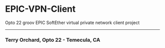 # EPIC-VPN-Client
Opto 22 groov EPIC SoftEther virtual private network client project

---

### Terry Orchard, Opto 22 - Temecula, CA
